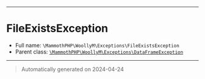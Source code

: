 ***

# FileExistsException





* Full name: `\MammothPHP\WoollyM\Exceptions\FileExistsException`
* Parent class: [`\MammothPHP\WoollyM\Exceptions\DataFrameException`](./DataFrameException.md)






***
> Automatically generated on 2024-04-24
